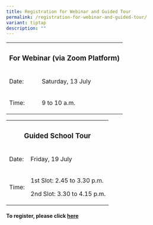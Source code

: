 ```yaml
---
title: Registration for Webinar and Guided Tour
permalink: /registration-for-webinar-and-guided-tour/
variant: tiptap
description: ""
---
```

<table style="minWidth: 50px">
<colgroup>
<col>
<col>
</colgroup>
<tbody>
<tr>
<th rowspan="1" colspan="2">
<h3><strong>For Webinar (via Zoom Platform)</strong></h3>
</th>
</tr>
<tr>
<td rowspan="1" colspan="1">
<p>Date:</p>
</td>
<td rowspan="1" colspan="1">
<p>Saturday, 13 July</p>
</td>
</tr>
<tr>
<td rowspan="1" colspan="1">
<p>Time:</p>
</td>
<td rowspan="1" colspan="1">
<p>9 to 10 a.m.</p>
</td>
</tr>
</tbody>
</table>
<p></p>
<p></p>
<table style="minWidth: 50px">
<colgroup>
<col>
<col>
</colgroup>
<tbody>
<tr>
<th rowspan="1" colspan="2">
<h3><strong>Guided School Tour</strong></h3>
</th>
</tr>
<tr>
<td rowspan="1" colspan="1">
<p>Date:</p>
</td>
<td rowspan="1" colspan="1">
<p>Friday, 19 July</p>
</td>
</tr>
<tr>
<td rowspan="1" colspan="1">
<p>Time:</p>
</td>
<td rowspan="1" colspan="1">
<p>1st Slot: 2.45 to 3.30 p.m.</p>
<p>2nd Slot: 3.30 to 4.15 p.m.</p>
</td>
</tr>
</tbody>
</table>
<p></p>
<h4><strong>To register, please click <a href="https://go.gov.sg/cvps-openhouse-registration-2024" rel="noopener noreferrer nofollow" target="_blank">here</a></strong></h4>
<p></p>